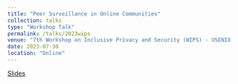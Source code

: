 ```yaml
---
title: "Peer Surveillance in Online Communities"
collection: talks
type: "Workshop Talk"
permalink: /talks/2023wips
venue: "7th Workshop on Inclusive Privacy and Security (WIPS) - USENIX Symposium on Usable Privacy and Security (SOUPS)"
date: 2023-07-30
location: "Online"
---
```


[Slides](https://kylebeadle.com/files/2023-wips-slides.pdf)
